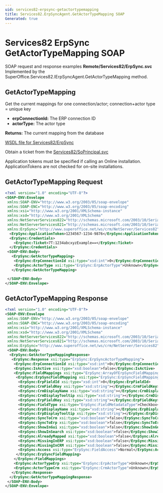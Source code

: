 ```yaml
---
uid: services82-erpsync-getactortypemapping
title: Services82.ErpSyncAgent.GetActorTypeMapping SOAP
Generated: true
---
```


# Services82 ErpSync GetActorTypeMapping SOAP

SOAP request and response examples **Remote/Services82/ErpSync.svc**
Implemented by the <see cref="M:SuperOffice.Services82.IErpSyncAgent.GetActorTypeMapping">SuperOffice.Services82.IErpSyncAgent.GetActorTypeMapping</see> method.

## GetActorTypeMapping

Get the current mappings for one connection/actor; connection+actor type = unique key

* **erpConnectionId:** The ERP connection ID
* **actorType:** The actor type

**Returns:** The current mapping from the database


[WSDL file for Services82/ErpSync](../Services82-ErpSync.md)

Obtain a ticket from the [Services82/SoPrincipal.svc](../SoPrincipal/SoPrincipal.md)

Application tokens must be specified if calling an Online installation. ApplicationTokens are not checked for on-site installations.

## GetActorTypeMapping Request

```xml
<?xml version="1.0" encoding="UTF-8"?>
<SOAP-ENV:Envelope
 xmlns:SOAP-ENV="http://www.w3.org/2003/05/soap-envelope"
 xmlns:SOAP-ENC="http://www.w3.org/2003/05/soap-encoding"
 xmlns:xsi="http://www.w3.org/2001/XMLSchema-instance"
 xmlns:xsd="http://www.w3.org/2001/XMLSchema"
 xmlns:NetServerServices822="http://schemas.microsoft.com/2003/10/Serialization/Arrays"
 xmlns:NetServerServices821="http://schemas.microsoft.com/2003/10/Serialization/"
 xmlns:ErpSync="http://www.superoffice.net/ws/crm/NetServer/Services82">
  <ErpSync:ApplicationToken>1234567-1234-9876</ErpSync:ApplicationToken>
  <ErpSync:Credentials>
    <ErpSync:Ticket>7T:1234abcxyzExample==</ErpSync:Ticket>
  </ErpSync:Credentials>
 <SOAP-ENV:Body>
   <ErpSync:GetActorTypeMapping>
    <ErpSync:ErpConnectionId xsi:type="xsd:int">0</ErpSync:ErpConnectionId>
    <ErpSync:ActorType xsi:type="ErpSync:ErpActorType">Unknown</ErpSync:ActorType>
   </ErpSync:GetActorTypeMapping>

 </SOAP-ENV:Body>
</SOAP-ENV:Envelope>

```


## GetActorTypeMapping Response

```xml
<?xml version="1.0" encoding="UTF-8"?>
<SOAP-ENV:Envelope
 xmlns:SOAP-ENV="http://www.w3.org/2003/05/soap-envelope"
 xmlns:SOAP-ENC="http://www.w3.org/2003/05/soap-encoding"
 xmlns:xsi="http://www.w3.org/2001/XMLSchema-instance"
 xmlns:xsd="http://www.w3.org/2001/XMLSchema"
 xmlns:NetServerServices822="http://schemas.microsoft.com/2003/10/Serialization/Arrays"
 xmlns:NetServerServices821="http://schemas.microsoft.com/2003/10/Serialization/"
 xmlns:ErpSync="http://www.superoffice.net/ws/crm/NetServer/Services82">
 <SOAP-ENV:Body>
  <ErpSync:GetActorTypeMappingResponse>
   <ErpSync:Response xsi:type="ErpSync:ErpSyncActorTypeMapping">
    <ErpSync:ErpConnectionId xsi:type="xsd:int">0</ErpSync:ErpConnectionId>
    <ErpSync:IsActive xsi:type="xsd:boolean">false</ErpSync:IsActive>
    <ErpSync:FieldMappings xsi:type="ErpSync:ArrayOfErpSyncFieldMapping">
     <ErpSync:ErpSyncFieldMapping xsi:type="ErpSync:ErpSyncFieldMapping">
      <ErpSync:ErpFieldId xsi:type="xsd:int">0</ErpSync:ErpFieldId>
      <ErpSync:CrmFieldKey xsi:type="xsd:string"></ErpSync:CrmFieldKey>
      <ErpSync:CrmDisplayName xsi:type="xsd:string"></ErpSync:CrmDisplayName>
      <ErpSync:CrmDisplayTooltip xsi:type="xsd:string"></ErpSync:CrmDisplayTooltip>
      <ErpSync:ErpFieldKey xsi:type="xsd:string"></ErpSync:ErpFieldKey>
      <ErpSync:FieldType xsi:type="ErpSync:FieldMetadataType">Checkbox</ErpSync:FieldType>
      <ErpSync:ErpDisplayName xsi:type="xsd:string"></ErpSync:ErpDisplayName>
      <ErpSync:ErpDisplayTooltip xsi:type="xsd:string"></ErpSync:ErpDisplayTooltip>
      <ErpSync:SyncToCrm xsi:type="xsd:boolean">false</ErpSync:SyncToCrm>
      <ErpSync:SyncToErp xsi:type="xsd:boolean">false</ErpSync:SyncToErp>
      <ErpSync:ShowInGui xsi:type="xsd:boolean">false</ErpSync:ShowInGui>
      <ErpSync:ShowInSearch xsi:type="xsd:boolean">false</ErpSync:ShowInSearch>
      <ErpSync:AlreadyMapped xsi:type="xsd:boolean">false</ErpSync:AlreadyMapped>
      <ErpSync:MissingInERP xsi:type="xsd:boolean">false</ErpSync:MissingInERP>
      <ErpSync:MissingInCRM xsi:type="xsd:boolean">false</ErpSync:MissingInCRM>
      <ErpSync:Access xsi:type="ErpSync:FieldAccess">Normal</ErpSync:Access>
     </ErpSync:ErpSyncFieldMapping>
    </ErpSync:FieldMappings>
    <ErpSync:ActorTypeErp xsi:type="ErpSync:ErpActorType">Unknown</ErpSync:ActorTypeErp>
    <ErpSync:ActorTypeCrm xsi:type="ErpSync:CrmActorType">Unknown</ErpSync:ActorTypeCrm>
   </ErpSync:Response>
  </ErpSync:GetActorTypeMappingResponse>
 </SOAP-ENV:Body>
</SOAP-ENV:Envelope>

```

